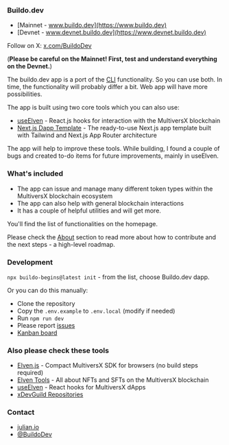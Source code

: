 ### Buildo.dev

- [Mainnet - www.buildo.dev](https://www.buildo.dev)
- [Devnet - www.devnet.buildo.dev](https://www.devnet.buildo.dev)

Follow on X: [x.com/BuildoDev](https://x.com/BuildoDev)

(**Please be careful on the Mainnet! First, test and understand everything on the Devnet.**)

The buildo.dev app is a port of the [CLI](https://github.com/xdevguild/buildo-begins) functionality. So you can use both. In time, the functionality will probably differ a bit. Web app will have more possibilities.

The app is built using two core tools which you can also use:
- [useElven](https://www.useElven.com) - React.js hooks for interaction with the MultiversX blockchain
- [Next.js Dapp Template](https://github.com/xdevguild/nextjs-dapp-template) - The ready-to-use Next.js app template built with Tailwind and Next.js App Router architecture

The app will help to improve these tools. While building, I found a couple of bugs and created to-do items for future improvements, mainly in useElven.

### What's included

- The app can issue and manage many different token types within the MultiversX blockchain ecosystem
- The app can also help with general blockchain interactions
- It has a couple of helpful utilities and will get more.

You'll find the list of functionalities on the homepage.

Please check the [About](https://www.buildo.dev/about) section to read more about how to contribute and the next steps - a high-level roadmap.

### Development

`npx buildo-begins@latest init` - from the list, choose Buildo.dev dapp.

Or you can do this manually:
- Clone the repository
- Copy the `.env.example` to `.env.local` (modify if needed)
- Run `npm run dev`
- Please report [issues](https://github.com/xdevguild/buildo.dev/issues)
- [Kanban board](https://github.com/orgs/xdevguild/projects/3)

### Also please check these tools
- [Elven.js](https://www.elvenjs.com) - Compact MultiversX SDK for browsers (no build steps required)
- [Elven Tools](https://www.elven.tools) - All about NFTs and SFTs on the MultiversX blockchain
- [useElven](https://www.useElven.com) - React hooks for MultiversX dApps
- [xDevGuild Repositories](https://github.com/orgs/xdevguild/repositories)

### Contact

- [julian.io](https://www.julian.io)
- [@BuildoDev](https://x.com/BuildoDev)

